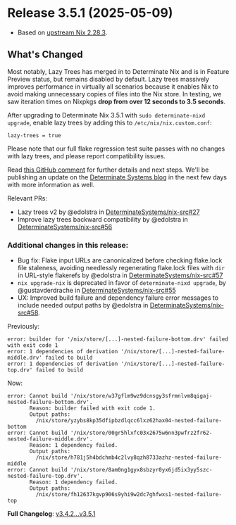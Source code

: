 # Release 3.5.1 (2025-05-09)

* Based on [upstream Nix 2.28.3](../release-notes/rl-2.28.md).

## What's Changed

Most notably, Lazy Trees has merged in to Determinate Nix and is in Feature Preview status, but remains disabled by default.
Lazy trees massively improves performance in virtually all scenarios because it enables Nix to avoid making unnecessary copies of files into the Nix store.
In testing, we saw iteration times on Nixpkgs **drop from over 12 seconds to 3.5 seconds**.

After upgrading to Determinate Nix 3.5.1 with `sudo determinate-nixd upgrade`, enable lazy trees by adding this to `/etc/nix/nix.custom.conf`:

```
lazy-trees = true
```

Please note that our full flake regression test suite passes with no changes with lazy trees, and please report compatibility issues.

Read [this GitHub comment](https://github.com/DeterminateSystems/nix-src/pull/27#pullrequestreview-2822153088) for further details and next steps.
We'll be publishing an update on the [Determinate Systems blog](https://determinate.systems/posts/) in the next few days with more information as well.

Relevant PRs:
* Lazy trees v2 by @edolstra in [DeterminateSystems/nix-src#27](https://github.com/DeterminateSystems/nix-src/pull/27)
* Improve lazy trees backward compatibility by @edolstra in [DeterminateSystems/nix-src#56](https://github.com/DeterminateSystems/nix-src/pull/56)


### Additional changes in this release:
* Bug fix: Flake input URLs are canonicalized before checking flake.lock file staleness, avoiding needlessly regenerating flake.lock files with `dir` in URL-style flakerefs by @edolstra in [DeterminateSystems/nix-src#57](https://github.com/DeterminateSystems/nix-src/pull/57)
* `nix upgrade-nix` is deprecated in favor of `determinate-nixd upgrade`, by @gustavderdrache in [DeterminateSystems/nix-src#55](https://github.com/DeterminateSystems/nix-src/pull/55)
* UX: Improved build failure and dependency failure error messages to include needed output paths by @edolstra in [DeterminateSystems/nix-src#58](https://github.com/DeterminateSystems/nix-src/pull/58).

Previously:

```
error: builder for '/nix/store/[...]-nested-failure-bottom.drv' failed with exit code 1
error: 1 dependencies of derivation '/nix/store/[...]-nested-failure-middle.drv' failed to build
error: 1 dependencies of derivation '/nix/store/[...]-nested-failure-top.drv' failed to build
```

Now:

```
error: Cannot build '/nix/store/w37gflm9wz9dcnsgy3sfrmnlvm8qigaj-nested-failure-bottom.drv'.
       Reason: builder failed with exit code 1.
       Output paths:
         /nix/store/yzybs8kp35dfipbzdlqcc6lxz62hax04-nested-failure-bottom
error: Cannot build '/nix/store/00gr5hlxfc03x2675w6nn3pwfrz2fr62-nested-failure-middle.drv'.
       Reason: 1 dependency failed.
       Output paths:
         /nix/store/h781j5h4bdchmb4c2lvy8qzh8733azhz-nested-failure-middle
error: Cannot build '/nix/store/8am0ng1gyx8sbzyr0yx6jd5ix3yy5szc-nested-failure-top.drv'.
       Reason: 1 dependency failed.
       Output paths:
         /nix/store/fh12637kgvp906s9yhi9w2dc7ghfwxs1-nested-failure-top
```

**Full Changelog**: [v3.4.2...v3.5.1](https://github.com/DeterminateSystems/nix-src/compare/v3.4.2...v3.5.1)
